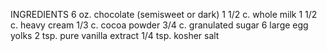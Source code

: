 INGREDIENTS
6 oz. chocolate (semisweet or dark)
1 1/2 c. whole milk
1 1/2 c. heavy cream
1/3 c. cocoa powder
3/4 c. granulated sugar
6 large egg yolks
2 tsp. pure vanilla extract
1/4 tsp. kosher salt